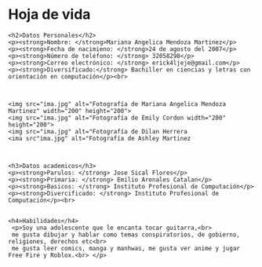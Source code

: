 <html>
<head>
    <title> Hoja de Vida de Mariana Angelica Mendoza Martinez</title>
</head>
<body>
    <h1>Hoja de vida</h1>
   
    <h2>Datos Personales</h2>
    <p><strong>Nombre: </strong>Mariana Angelica Mendoza Martinez</p>
    <p><strong>Fecha de nacimieno: </strong>24 de agosto del 2007</p>
    <p><strong>Número de teléfono: </strong> 32058298</p>
    <p><strong>Correo electrónico: </strong> erick4ljeje@gmail.com</p>
    <p><strong>Diversificado:</strong> Bachiller en ciencias y letras con orientación en computación</p><br>
    
    
    
    <img src="ima.jpg" alt="Fotografía de Mariana Angelica Mendoza Martinez" width="200" height="200">
    <img src="ima.jpg" alt="Fotografía de Emily Cordon width="200" height="200">
    <img src="ima.jpg" alt="Fotografía de Dilan Herrera
    <ima src"ima.jpg" alt="Fotografía de Ashley Martinez
    
    
    
    <h3>Datos academicos</h3>
    <p><strong>Parulos: </strong> Jose Sical Flores</p>
    <p><strong>Primaria: </strong> Emilio Arenales Catalan</p>
    <p><strong>Basicos: </strong> Instituto Profesional de Computación</p>
    <p><strong>Divercificado: </strong> Instituto Profesional de Computación</p><br>

  
    <h4>Habilidades</h4>
     <p>Soy una adolescente que le encanta tocar guitarra,<br>
     me gusta dibujar y hablar como temas conspiratorios, de gobierno, religiones, derechos etc<br> 
     me gusta leer comics, manga y manhwas, me gusta ver anime y jugar Free Fire y Roblox.<br> </p>
    
</body>
</html>

